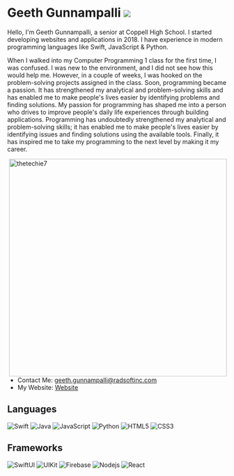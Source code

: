 # Geeth Gunnampalli ![](https://visitor-badge.glitch.me/badge?page_id=thetechie7.thetechie7)

Hello, I'm Geeth Gunnampalli, a senior at Coppell High School. I started developing websites and applications in 2018. I have experience in modern programming languages like Swift, JavaScript & Python.

When I walked into my Computer Programming 1 class for the first time, I was confused. I was new to the environment, and I did not see how this would help me. However, in a couple of weeks, I was hooked on the problem-solving projects assigned in the class. Soon, programming became a passion. It has strengthened my analytical and problem-solving skills and has enabled me to make people's lives easier by identifying problems and finding solutions. My passion for programming has shaped me into a person who drives to improve people's daily life experiences through building applications. Programming has undoubtedly strengthened my analytical and problem-solving skills; it has enabled me to make people's lives easier by identifying issues and finding solutions using the available tools. Finally, it has inspired me to take my programming to the next level by making it my career.




<img align="right" src="https://github-readme-stats.vercel.app/api?username=thetechie7&show_icons=true&theme=gotham" alt="thetechie7" width="500" mb="12px" />

- Contact Me: [geeth.gunnampalli@radsoftinc.com](mailto:geeth.gunnampalli@radsoftinc.com)
- My Website: [Website](https://thetechie.dev)



## Languages

![Swift](https://img.shields.io/badge/-Swift-black?style=flat-square&logo=swift)
![Java](https://img.shields.io/badge/-Java-black?style=flat-square&logo=java)
![JavaScript](https://img.shields.io/badge/-JavaScript-black?style=flat-square&logo=javascript)
![Python](https://img.shields.io/badge/-Python-black?style=flat-square&logo=Python)
![HTML5](https://img.shields.io/badge/-HTML5-black?style=flat-square&logo=html5&logoColor=white)
![CSS3](https://img.shields.io/badge/-CSS3-black?style=flat-square&logo=css3)

## Frameworks

![SwiftUI](https://img.shields.io/badge/-SwiftUI-black?style=flat-square&logo=swift)
![UIKit](https://img.shields.io/badge/-UIKit-black?style=flat-square&logo=swift)
![Firebase](https://img.shields.io/badge/-Firebase-black?style=flat-square&logo=Firebase)
![Nodejs](https://img.shields.io/badge/-Nodejs-black?style=flat-square&logo=Node.js)
![React](https://img.shields.io/badge/-React-black?style=flat-square&logo=react)




